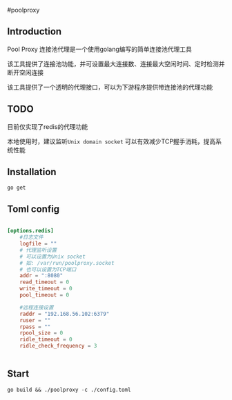 #poolproxy

## Introduction
Pool Proxy
连接池代理是一个使用golang编写的简单连接池代理工具

该工具提供了连接池功能，并可设置最大连接数、连接最大空闲时间、定时检测并断开空闲连接

该工具提供了一个透明的代理接口，可以为下游程序提供带连接池的代理功能

## TODO
目前仅实现了redis的代理功能

本地使用时，建议监听`Unix domain socket`
可以有效减少TCP握手消耗，提高系统性能


## Installation

`go get `

## Toml config

``` toml

[options.redis]
    #日志文件
    logfile = ""
    # 代理监听设置
    # 可以设置为Unix socket
    # 如: /var/run/poolproxy.socket
    # 也可以设置为TCP端口
    addr = ":8080"
    read_timeout = 0
    write_timeout = 0
    pool_timeout = 0

    #远程连接设置
    raddr = "192.168.56.102:6379"
    ruser = ""
    rpass = ""
    rpool_size = 0
    ridle_timeout = 0
    ridle_check_frequency = 3
    
```

## Start

`go build && ./poolproxy -c ./config.toml`
